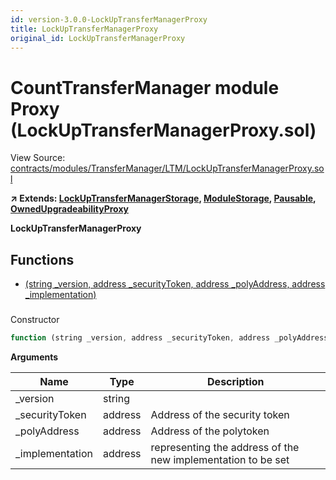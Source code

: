 ```yaml
---
id: version-3.0.0-LockUpTransferManagerProxy
title: LockUpTransferManagerProxy
original_id: LockUpTransferManagerProxy
---
```


# CountTransferManager module Proxy (LockUpTransferManagerProxy.sol)

View Source: [contracts/modules/TransferManager/LTM/LockUpTransferManagerProxy.sol](../../contracts/modules/TransferManager/LTM/LockUpTransferManagerProxy.sol)

**↗ Extends: [LockUpTransferManagerStorage](LockUpTransferManagerStorage.md), [ModuleStorage](ModuleStorage.md), [Pausable](Pausable.md), [OwnedUpgradeabilityProxy](OwnedUpgradeabilityProxy.md)**

**LockUpTransferManagerProxy**

## Functions

- [(string _version, address _securityToken, address _polyAddress, address _implementation)](#)

### 

Constructor

```js
function (string _version, address _securityToken, address _polyAddress, address _implementation) public nonpayable ModuleStorage 
```

**Arguments**

| Name        | Type           | Description  |
| ------------- |------------- | -----|
| _version | string |  | 
| _securityToken | address | Address of the security token | 
| _polyAddress | address | Address of the polytoken | 
| _implementation | address | representing the address of the new implementation to be set | 

